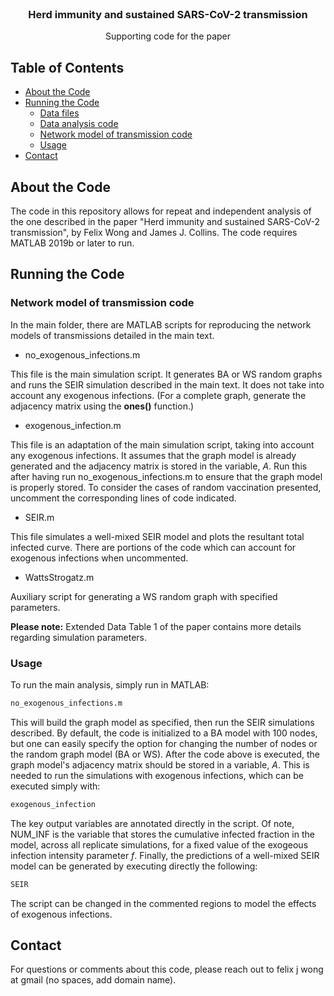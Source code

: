 <!--
*** Thanks for checking out this README Template. If you have a suggestion that would
*** make this better, please fork the repo and create a pull request or simply open
*** an issue with the tag "enhancement".
*** Thanks again! Now go create something AMAZING! :D
-->




<!-- PROJECT LOGO -->
<br />
<p align="center">

  <h3 align="center">Herd immunity and sustained SARS-CoV-2 transmission</h3>

  <p align="center">
    Supporting code for the paper
  </p>
</p>



<!-- TABLE OF CONTENTS -->
## Table of Contents

* [About the Code](#about-the-code)
* [Running the Code](#running-the-code)
  * [Data files](#data-files)
  * [Data analysis code](#data-analysis-code)
  * [Network model of transmission code](#network-model-of-transmission-code)
  * [Usage](#usage)
* [Contact](#contact)



<!-- ABOUT THE PROJECT -->
## About the Code

The code in this repository allows for repeat and independent analysis of the one described in the paper "Herd immunity and sustained SARS-CoV-2 transmission", by Felix Wong and James J. Collins. The code requires MATLAB 2019b or later to run. 

<!-- GETTING STARTED -->
## Running the Code


### Network model of transmission code

In the main folder, there are MATLAB scripts for reproducing the network models of transmissions detailed in the main text.

* no_exogenous_infections.m
<p>
This file is the main simulation script. It generates BA or WS random graphs and runs the SEIR simulation described in the main text. It does not take into account any exogenous infections. (For a complete graph, generate the adjacency matrix using the <b>ones()</b> function.)
</p>

* exogenous_infection.m
<p>
This file is an adaptation of the main simulation script, taking into account any exogenous infections. It assumes that the graph model is already generated and the adjacency matrix is stored in the variable, <i>A</i>. Run this after having run no_exogenous_infections.m to ensure that the graph model is properly stored. To consider the cases of random vaccination presented, uncomment the corresponding lines of code indicated. 

* SEIR.m
<p>
This file simulates a well-mixed SEIR model and plots the resultant total infected curve. There are portions of the code which can account for exogenous infections when uncommented. 
</p>

* WattsStrogatz.m
<p>
Auxiliary script for generating a WS random graph with specified parameters.
</p>

<p>
<b>Please note:</b> Extended Data Table 1 of the paper contains more details regarding simulation parameters.
</p>


### Usage

To run the main analysis, simply run in MATLAB:
```sh
no_exogenous_infections.m
```
This will build the graph model as specified, then run the SEIR simulations described. By default, the code is initialized to a BA model with 100 nodes, but one can easily specify the option for changing the number of nodes or the random graph model (BA or WS). After the code above is executed, the graph model's adjacency matrix should be stored in a variable, <i>A</i>. This is needed to run the simulations with exogenous infections, which can be executed simply with:  
```sh
exogenous_infection
```
The key output variables are annotated directly in the script. Of note, NUM_INF is the variable that stores the cumulative infected fraction in the model, across all replicate simulations, for a fixed value of the exogeous infection intensity parameter <i>f</i>. Finally, the predictions of a well-mixed SEIR model can be generated by executing directly the following:
```sh
SEIR
```
The script can be changed in the commented regions to model the effects of exogenous infections. 

<!-- CONTACT -->
## Contact

For questions or comments about this code, please reach out to felix j wong at gmail (no spaces, add domain name). 

